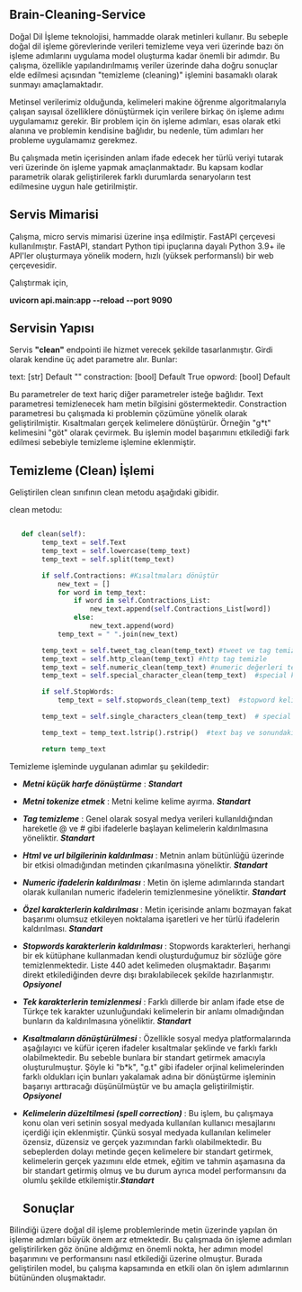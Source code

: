 
## Brain-Cleaning-Service
Doğal Dil İşleme teknolojisi, hammadde olarak metinleri kullanır. Bu sebeple doğal dil işleme görevlerinde verileri temizleme veya veri üzerinde bazı ön işleme adımlarını uygulama model oluşturma kadar önemli bir adımdır. Bu çalışma, özellikle yapılandırılmamış veriler üzerinde daha doğru sonuçlar elde edilmesi açısından "temizleme (cleaning)" işlemini basamaklı olarak sunmayı amaçlamaktadır.

Metinsel verilerimiz olduğunda, kelimeleri makine öğrenme algoritmalarıyla çalışan sayısal özelliklere dönüştürmek için verilere birkaç ön işleme adımı uygulamamız gerekir. Bir problem için ön işleme adımları, esas olarak etki alanına ve problemin kendisine bağlıdır, bu nedenle, tüm adımları her probleme uygulamamız gerekmez. 

Bu çalışmada metin içerisinden anlam ifade edecek her türlü veriyi tutarak veri üzerinde ön işleme yapmak amaçlanmaktadır. Bu kapsam kodlar parametrik olarak geliştirilerek farklı durumlarda senaryoların test edilmesine uygun hale getirilmiştir.

## Servis Mimarisi
Çalışma, micro servis mimarisi üzerine inşa edilmiştir. FastAPI çerçevesi kullanılmıştır. FastAPI, standart Python tipi ipuçlarına dayalı Python 3.9+ ile API'ler oluşturmaya yönelik modern, hızlı (yüksek performanslı) bir web çerçevesidir.

Çalıştırmak için,

**uvicorn api.main:app --reload --port 9090**

## Servisin Yapısı
Servis **"clean"** endpointi ile hizmet verecek şekilde tasarlanmıştır. Girdi olarak kendine üç adet parametre alır. Bunlar:

text: [str] Default ""
constraction: [bool] Default True
opword: [bool] Default 

Bu parametreler de text hariç diğer parametreler isteğe bağlıdır. Text parametresi temizlenecek ham metin bilgisini göstermektedir. Constraction parametresi bu çalışmada ki problemin çözümüne yönelik olarak geliştirilmiştir. Kısaltmaları gerçek kelimelere dönüştürür. Örneğin "g*t" kelimesini "göt" olarak çevirmek. Bu işlemin model başarımını etkilediği fark edilmesi sebebiyle temizleme işlemine eklenmiştir.

## Temizleme (Clean) İşlemi

Geliştirilen clean sınıfının clean metodu aşağıdaki gibidir.

clean metodu:

```python

   def clean(self):
        temp_text = self.Text
        temp_text = self.lowercase(temp_text)
        temp_text = self.split(temp_text)

        if self.Contractions: #Kısaltmaları dönüştür
            new_text = []
            for word in temp_text:
                if word in self.Contractions_List:
                    new_text.append(self.Contractions_List[word])
                else:
                    new_text.append(word)
            temp_text = " ".join(new_text)

        temp_text = self.tweet_tag_clean(temp_text) #tweet ve tag temizle
        temp_text = self.http_clean(temp_text) #http tag temizle
        temp_text = self.numeric_clean(temp_text) #numeric değerleri temizle
        temp_text = self.special_character_clean(temp_text)  #special karakterleri temizle

        if self.StopWords:
            temp_text = self.stopwords_clean(temp_text)  #stopword kelimeleri temizle

        temp_text = self.single_characters_clean(temp_text)  # special karakterleri ve emojileri temizle

        temp_text = temp_text.lstrip().rstrip()  #text baş ve sonundaki boşlukları at

        return temp_text

```


Temizleme işleminde uygulanan adımlar şu şekildedir:

- ***Metni küçük harfe dönüştürme*** : ***Standart***
- ***Metni tokenize etmek*** : Metni kelime kelime ayırma. ***Standart***
- ***Tag temizleme*** : Genel olarak sosyal medya verileri kullanıldığından hareketle @ ve # gibi ifadelerle başlayan kelimelerin kaldırılmasına yöneliktir. ***Standart***
- ***Html ve url bilgilerinin kaldırılması*** : Metnin anlam bütünlüğü üzerinde bir etkisi olmadığından metinden çıkarılmasına yöneliktir. ***Standart***
- ***Numeric ifadelerin kaldırılması*** : Metin ön işleme adımlarında standart olarak kullanılan numeric ifadelerin temizlenmesine yöneliktir. ***Standart***
- ***Özel karakterlerin kaldırılması*** : Metin içerisinde anlamı bozmayan fakat başarımı olumsuz etkileyen noktalama işaretleri ve her türlü ifadelerin kaldırılması. ***Standart***
- ***Stopwords karakterlerin kaldırılması*** : Stopwords karakterleri, herhangi bir ek kütüphane kullanmadan kendi oluşturduğumuz bir sözlüğe göre temizlenmektedir. Liste 440 adet kelimeden oluşmaktadır. Başarımı direkt etkilediğinden devre dışı bırakılabilecek şekilde hazırlanmıştır. ***Opsiyonel***
- ***Tek karakterlerin temizlenmesi*** : Farklı dillerde bir anlam ifade etse de Türkçe tek karakter uzunluğundaki kelimelerin bir anlamı olmadığından bunların da kaldırılmasına yöneliktir. ***Standart***
- ***Kısaltmaların dönüştürülmesi*** : Özellikle sosyal medya platformalarında aşağılayıcı ve küfür içeren ifadeler kısaltmalar şeklinde ve farklı farklı olabilmektedir. Bu sebeble bunlara bir standart getirmek amacıyla oluşturulmuştur. Şöyle ki "b*k", "g.t" gibi ifadeler orjinal kelimelerinden farklı oldukları için bunları yakalamak adına bir dönüştürme işleminin başarıyı arttıracağı düşünülmüştür ve bu amaçla geliştirilmiştir. ***Opsiyonel***
- ***Kelimelerin düzeltilmesi (spell correction)*** : Bu işlem, bu çalışmaya konu olan veri setinin sosyal medyada kullanılan kullanıcı mesajlarını içerdiği için eklenmiştir. Çünkü sosyal medyada kullanılan kelimeler özensiz, düzensiz ve gerçek yazımından farklı olabilmektedir. Bu sebeplerden dolayı metinde geçen kelimelere bir standart getirmek, kelimelerin gerçek yazımını elde etmek, eğitim ve tahmin aşamasına da bir standart getirmiş olmuş ve bu durum ayrıca model performansını da olumlu şekilde etkilemiştir.***Standart***

  ## Sonuçlar

Bilindiği üzere doğal dil işleme problemlerinde metin üzerinde yapılan ön işleme adımları büyük önem arz etmektedir. Bu çalışmada ön işleme adımları geliştirilirken göz önüne aldığımız en önemli nokta, her adımın model başarımını ve performansını nasıl etkilediği üzerine olmuştur. Burada geliştirilen model, bu çalışma kapsamında en etkili olan ön işlem adımlarının bütününden oluşmaktadır. 
